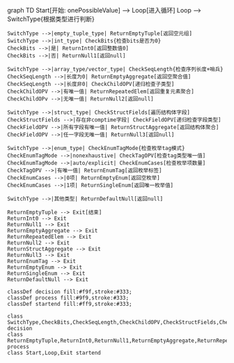 graph TD
    Start[开始: onePossibleValue] --> Loop[进入循环]
    Loop --> SwitchType{根据类型进行判断}
    
    SwitchType -->|empty_tuple_type| ReturnEmptyTuple[返回空元组]
    SwitchType -->|int_type| CheckBits{检查bits是否为0}
    CheckBits -->|是| ReturnInt0[返回整数值0]
    CheckBits -->|否| ReturnNull1[返回null]
    
    SwitchType -->|array_type/vector_type| CheckSeqLength{检查序列长度+哨兵}
    CheckSeqLength -->|长度为0| ReturnEmptyAggregate[返回空聚合值]
    CheckSeqLength -->|长度非0| CheckChildOPV[递归检查子类型]
    CheckChildOPV -->|有唯一值| ReturnRepeatedElem[返回重复元素聚合]
    CheckChildOPv -->|无唯一值| ReturnNull2[返回null]
    
    SwitchType -->|struct_type| CheckStructFields[遍历结构体字段]
    CheckStructFields -->|存在非comptime字段| CheckFieldOPV[递归检查字段类型]
    CheckFieldOPV -->|所有字段有唯一值| ReturnStructAggregate[返回结构体聚合]
    CheckFieldOPV -->|任一字段无唯一值| ReturnNull3[返回null]
    
    SwitchType -->|enum_type| CheckEnumTagMode{检查枚举tag模式}
    CheckEnumTagMode -->|nonexhaustive| CheckTagOPV[检查tag类型唯一值]
    CheckEnumTagMode -->|auto/explicit| CheckEnumCases[检查枚举项数量]
    CheckTagOPV -->|有唯一值| ReturnEnumTag[返回枚举标签]
    CheckEnumCases -->|0项| ReturnEmptyEnum[返回空枚举]
    CheckEnumCases -->|1项| ReturnSingleEnum[返回唯一枚举值]
    
    SwitchType -->|其他类型| ReturnDefaultNull[返回null]
    
    ReturnEmptyTuple --> Exit[结束]
    ReturnInt0 --> Exit
    ReturnNull1 --> Exit
    ReturnEmptyAggregate --> Exit
    ReturnRepeatedElem --> Exit
    ReturnNull2 --> Exit
    ReturnStructAggregate --> Exit
    ReturnNull3 --> Exit
    ReturnEnumTag --> Exit
    ReturnEmptyEnum --> Exit
    ReturnSingleEnum --> Exit
    ReturnDefaultNull --> Exit
    
    classDef decision fill:#f9f,stroke:#333;
    classDef process fill:#9f9,stroke:#333;
    classDef startend fill:#ff9,stroke:#333;
    
    class SwitchType,CheckBits,CheckSeqLength,CheckChildOPV,CheckStructFields,CheckFieldOPV,CheckEnumTagMode,CheckTagOPV,CheckEnumCases decision
    class ReturnEmptyTuple,ReturnInt0,ReturnNull1,ReturnEmptyAggregate,ReturnRepeatedElem,ReturnNull2,ReturnStructAggregate,ReturnNull3,ReturnEnumTag,ReturnEmptyEnum,ReturnSingleEnum,ReturnDefaultNull process
    class Start,Loop,Exit startend
